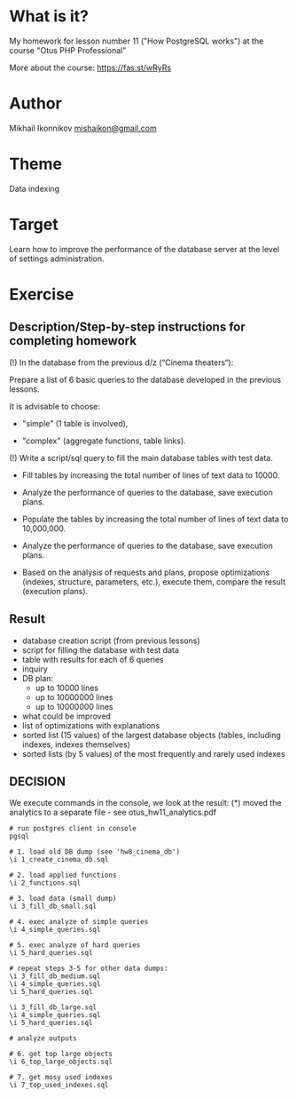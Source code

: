 # What is it?

My homework for lesson number 11
("How PostgreSQL works") at the course "Otus PHP Professional"

More about the course:
https://fas.st/wRyRs

# Author
Mikhail Ikonnikov <mishaikon@gmail.com>

# Theme
Data indexing

# Target
Learn how to improve the performance of the database server at the level of settings administration.

# Exercise

## Description/Step-by-step instructions for completing homework
(!) In the database from the previous d/z (“Cinema theaters“):

Prepare a list of 6 basic queries to the database developed in the previous lessons.

It is advisable to choose:

* "simple" (1 table is involved),

* "complex" (aggregate functions, table links).

(!) Write a script/sql query to fill the main database tables with test data.

* Fill tables by increasing the total number of lines of text data to 10000.

* Analyze the performance of queries to the database, save execution plans.

* Populate the tables by increasing the total number of lines of text data to 10,000,000.

* Analyze the performance of queries to the database, save execution plans.

* Based on the analysis of requests and plans, propose optimizations (indexes, structure, parameters, etc.), execute them, compare the result (execution plans).



## Result
* database creation script (from previous lessons)
* script for filling the database with test data
* table with results for each of 6 queries
* inquiry
* DB plan:
    * up to 10000 lines
    * up to 10000000 lines
    * up to 10000000 lines
* what could be improved
* list of optimizations with explanations
* sorted list (15 values) of the largest database objects (tables, including indexes, indexes themselves)
* sorted lists (by 5 values) of the most frequently and rarely used indexes

## DECISION
We execute commands in the console, we look at the result:
(*) moved the analytics to a separate file - see otus_hw11_analytics.pdf
```
# run postgres client in console
pgsql

# 1. load old DB dump (see 'hw8_cinema_db')
\i 1_create_cinema_db.sql

# 2. load applied functions
\i 2_functions.sql

# 3. load data (small dump)
\i 3_fill_db_small.sql

# 4. exec analyze of simple queries
\i 4_simple_queries.sql

# 5. exec analyze of hard queries
\i 5_hard_queries.sql

# repeat steps 3-5 for other data dumps:
\i 3_fill_db_medium.sql
\i 4_simple_queries.sql
\i 5_hard_queries.sql

\i 3_fill_db_large.sql
\i 4_simple_queries.sql
\i 5_hard_queries.sql

# analyze outputs

# 6. get top large objects
\i 6_top_large_objects.sql

# 7. get mosy used indexes
\i 7_top_used_indexes.sql
```